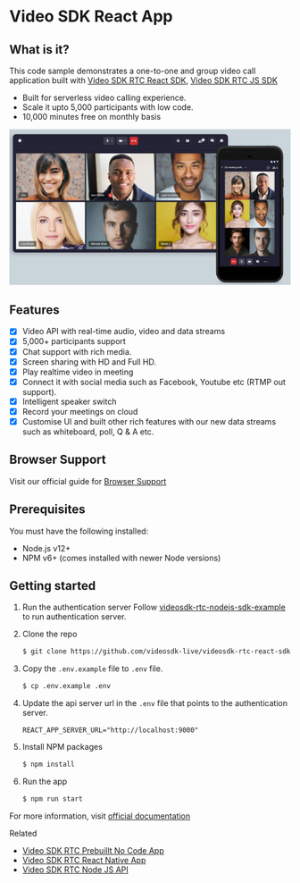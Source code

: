 # Video SDK React App

## What is it?

This code sample demonstrates a one-to-one and group video call application built with [Video SDK RTC React SDK](https://docs.videosdk.live/docs/realtime-communication/sdk-reference/react-sdk/setup), [Video SDK RTC JS SDK](https://docs.videosdk.live/docs/realtime-communication/sdk-reference/javascript-sdk/setup)

- Built for serverless video calling experience.
- Scale it upto 5,000 participants with low code.
- 10,000 minutes free on monthly basis

![Video API example](./public/prebuilt.jpg)

## Features

- [x] Video API with real-time audio, video and data streams
- [x] 5,000+ participants support
- [x] Chat support with rich media.
- [x] Screen sharing with HD and Full HD.
- [x] Play realtime video in meeting
- [x] Connect it with social media such as Facebook, Youtube etc (RTMP out support).
- [x] Intelligent speaker switch
- [x] Record your meetings on cloud
- [x] Customise UI and built other rich features with our new data streams such as whiteboard, poll, Q & A etc.

## Browser Support

Visit our official guide for [Browser Support](https://docs.videosdk.live/docs/realtime-communication/see-also/device-browser-support)

## Prerequisites

You must have the following installed:

- Node.js v12+
- NPM v6+ (comes installed with newer Node versions)

## Getting started

1. Run the authentication server
   Follow [videosdk-rtc-nodejs-sdk-example](https://github.com/videosdk-live/videosdk-rtc-nodejs-sdk-example) to run authentication server.

2. Clone the repo

   ```sh
   $ git clone https://github.com/videosdk-live/videosdk-rtc-react-sdk-example.git
   ```

3. Copy the `.env.example` file to `.env` file.

   ```sh
   $ cp .env.example .env
   ```

4. Update the api server url in the `.env` file that points to the authentication server.

   ```
   REACT_APP_SERVER_URL="http://localhost:9000"
   ```

5. Install NPM packages

   ```sh
   $ npm install
   ```

6. Run the app

   ```sh
   $ npm run start
   ```

For more information, visit [official documentation](https://docs.videosdk.live/docs/realtime-communication/sdk-reference/react-sdk/setup)

Related

- [Video SDK RTC Prebuillt No Code App](https://github.com/videosdk-live/videosdk-rtc-js-prebuilt-embedded-example)
- [Video SDK RTC React Native App](https://github.com/videosdk-live/videosdk-rtc-react-native-sdk-example)
- [Video SDK RTC Node JS API](https://github.com/videosdk-live/videosdk-rtc-nodejs-sdk-example)
